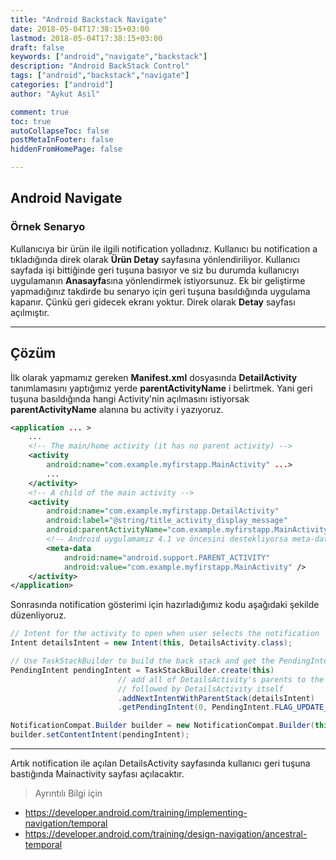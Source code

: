 ```yaml
---
title: "Android Backstack Navigate"
date: 2018-05-04T17:38:15+03:00
lastmod: 2018-05-04T17:38:15+03:00
draft: false
keywords: ["android","navigate","backstack"]
description: "Android BackStack Control"
tags: ["android","backstack","navigate"]
categories: ["android"]
author: "Aykut Asil"

comment: true
toc: true
autoCollapseToc: false
postMetaInFooter: false
hiddenFromHomePage: false

---
```

## Android Navigate

### Örnek Senaryo

Kullanıcıya bir ürün ile ilgili notification yolladınız. Kullanıcı bu notification a tıkladığında direk olarak **Ürün Detay** sayfasına yönlendiriliyor. Kullanıcı sayfada işi bittiğinde geri tuşuna basıyor ve siz bu durumda kullanıcıyı uygulamanın **Anasayfa**sına yönlendirmek istiyorsunuz. Ek bir geliştirme yapmadığınız takdirde bu senaryo için geri tuşuna basıldığında uygulama kapanır. Çünkü geri gidecek ekranı yoktur. Direk olarak **Detay** sayfası açılmıştır.

---

## Çözüm

İlk olarak yapmamız gereken **Manifest.xml** dosyasında **DetailActivity** tanımlamasını yaptığımız yerde **parentActivityName** i belirtmek. Yani geri tuşuna basıldığında hangi Activity'nin açılmasını istiyorsak **parentActivityName** alanına bu activity i yazıyoruz. 

```xml
<application ... >
    ...
    <!-- The main/home activity (it has no parent activity) -->
    <activity
        android:name="com.example.myfirstapp.MainActivity" ...>
        ...
    </activity>
    <!-- A child of the main activity -->
    <activity
        android:name="com.example.myfirstapp.DetailActivity"
        android:label="@string/title_activity_display_message"
        android:parentActivityName="com.example.myfirstapp.MainActivity" >
        <!-- Android uygulamamız 4.1 ve öncesini destekliyorsa meta-data ile de belirtmek durumundayız.-->
        <meta-data
            android:name="android.support.PARENT_ACTIVITY"
            android:value="com.example.myfirstapp.MainActivity" />
    </activity>
</application>
```

Sonrasında notification gösterimi için hazırladığımız kodu aşağıdaki şekilde düzenliyoruz.

```java
// Intent for the activity to open when user selects the notification
Intent detailsIntent = new Intent(this, DetailsActivity.class);

// Use TaskStackBuilder to build the back stack and get the PendingIntent
PendingIntent pendingIntent = TaskStackBuilder.create(this)
                        // add all of DetailsActivity's parents to the stack,
                        // followed by DetailsActivity itself
                        .addNextIntentWithParentStack(detailsIntent)
                        .getPendingIntent(0, PendingIntent.FLAG_UPDATE_CURRENT);

NotificationCompat.Builder builder = new NotificationCompat.Builder(this);
builder.setContentIntent(pendingIntent);
```

---

Artık notification ile açılan DetailsActivity sayfasında kullanıcı geri tuşuna bastığında Mainactivity sayfası açılacaktır.

> Ayrıntılı Bilgi için

- <https://developer.android.com/training/implementing-navigation/temporal>
- <https://developer.android.com/training/design-navigation/ancestral-temporal>
